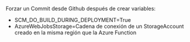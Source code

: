 Forzar un Commit desde Github después de crear variables:
- SCM_DO_BUILD_DURING_DEPLOYMENT=True
- AzureWebJobsStorage=Cadena de conexión de un StorageAccount creado en la misma región que la Azure Function

